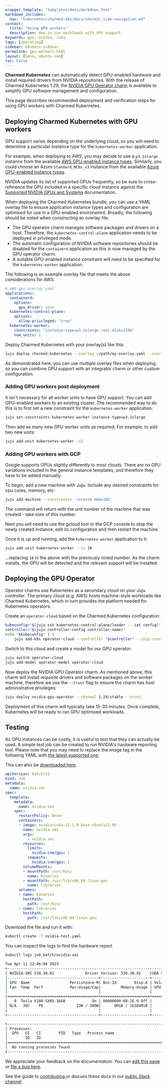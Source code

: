 ```yaml
---
wrapper_template: "templates/docs/markdown.html"
markdown_includes:
  nav: "kubernetes/charmed-k8s/docs/shared/_side-navigation.md"
context:
  title: "Using GPU workers"
  description: How to run workloads with GPU support.
keywords: gpu, nvidia, cuda
tags: [operating]
sidebar: k8smain-sidebar
permalink: gpu-workers.html
layout: [base, ubuntu-com]
toc: False
---
```


**Charmed Kubernetes** can automatically detect GPU-enabled hardware and install
required drivers from NVIDIA repositories. With the release of Charmed Kubernetes 1.29,
the [NVIDIA GPU Operator charm][nvidia-gpu-operator] is available to simplify GPU
software management and configuration.

This page describes recommended deployment and verification steps for using GPU workers
with Charmed Kubernetes.

## Deploying Charmed Kubernetes with GPU workers

GPU support varies depending on the underlying cloud, so you will need to determine a
particular instance type for the `kubernetes-worker` application.

For example, when deploying to AWS, you may decide to use a `p3.2xlarge` instance from
the available [AWS GPU-enabled instance types][aws-instance].
Similarly, you could choose an Azure `Standard_NC6s_v3` instance from the available
[Azure GPU-enabled instance types][azure-instance].

NVIDIA updates its list of supported GPUs frequently, so be sure to cross-reference the
GPU included in a specific cloud instance against the
[Supported NVIDIA GPUs and Systems][nvidia-gpu-support] documentation.

When deploying the Charmed Kubernetes bundle, you can use a YAML overlay file to ensure
application instance types and configuration are optimised for use in a GPU-enabled
environemnt. Broadly, the following should be noted when constructing an overlay file:

- The GPU operator charm manages software packages and drivers on a host. Therefore,
the `kubernetes-control-plane` application needs to be deployed in privileged mode.
- The automatic configuration of NVIDIA software repositories should be disabled for
the `containerd` application as this is now managed by the GPU operator charm.
- A suitable GPU-enabled instance constraint will need to be specified for the
`kubernetes-worker` application.

The following is an example overlay file that meets the above considerations for AWS:

```yaml
# AWS gpu-overlay.yaml
applications:
  containerd:
    options:
      gpu_driver: none
  kubernetes-control-plane:
    options:
      allow-privileged: "true"
  kubernetes-worker:
    constraints: "instance-type=p3.2xlarge root-disk=128G"
    num_units: 1
```

Deploy Charmed Kubernetes with your overlay(s) like this:

```bash
juju deploy charmed-kubernetes --overlay ~/path/my-overlay.yaml --overlay ~/path/gpu-overlay.yaml
```

As demonstrated here, you can use multiple overlay files when deploying, so you
can combine GPU support with an integrator charm or other custom configuration.

### Adding GPU workers post deployment

It isn't necessary for all worker units to have GPU support. You can add
GPU-enabled workers to an existing cluster. The recommended way to do this is
to first set a new constraint for the `kubernetes-worker` application:

```bash
juju set-constraints kubernetes-worker instance-type=p3.2xlarge
```

Then add as many new GPU worker units as required. For example, to add two new
units:

```bash
juju add-unit kubernetes-worker -n2
```

### Adding GPU workers with GCP

Google supports GPUs slightly differently to most clouds. There are no GPU
variations included in the general instance templates, and therefore they have
to be added manually.

To begin, add a new machine with Juju. Include any desired constraints for
cpu cores, memory, etc:

```bash
juju add-machine --constraints 'cores=4 mem=16G'
```

The command will return with the unit number of the machine that was created -
take note of this number.

Next you will need to use the gcloud tool or the GCP console to stop the
newly created instance, edit its configuration and then restart the machine.

Once it is up and running, add the `kubernetes-worker` application to it:

```bash
juju add-unit kubernetes-worker --to 10
```

...replacing `10` in the above with the previously noted number. As the charm
installs, the GPU will be detected and the relevant support will be installed.

## Deploying the GPU Operator

Operator charms use Kubernetes as a secondary cloud on your Juju controller. The primary
cloud (e.g. AWS) hosts machine-style workloads like Charmed Kubernetes, which in turn
provides the platform needed for Kubernetes operators.

Create an `operator-cloud` based on the Charmed Kubernetes configuration:

```bash
kubeconfig="$(juju ssh kubernetes-control-plane/leader -- cat config)"
controller="$(juju controller-config controller-name)"
echo "$kubeconfig" | \
    juju add-k8s operator-cloud --controller "$controller" --skip-storage
```

Switch to this cloud and create a model for our GPU operator:

```bash
juju switch operator-cloud
juju add-model operator-model operator-cloud
```

Now deploy the NVIDIA GPU Operator charm. As mentioned above, this charm will install
requisite drivers and software packages on the worker machine, therefore we use the
`--trust` flag to ensure the charm has host administrative privileges:

```bash
juju deploy nvidia-gpu-operator --channel 1.29/stable --trust
```

Deployment of this charm will typically take 15-30 minutes. Once complete, Kubernetes
will be ready to run GPU optimised workloads.

<a  id="test"> </a>
## Testing

As GPU instances can be costly, it is useful to test that they can actually be
used. A simple test job can be created to run NVIDIA's hardware reporting tool.
Please note that you may need to replace the image tag in the following
YAML with [the latest supported one][nvidia-supported-tags].

This can also be [downloaded here][asset-nvidia].

```yaml
apiVersion: batch/v1
kind: Job
metadata:
  name: nvidia-smi
spec:
  template:
    metadata:
      name: nvidia-smi
    spec:
      restartPolicy: Never
      containers:
      - image: nvidia/cuda:12.1.0-base-ubuntu22.04
        name: nvidia-smi
        args:
          - nvidia-smi
        resources:
          limits:
            nvidia.com/gpu: 1
          requests:
            nvidia.com/gpu: 1
        volumeMounts:
        - mountPath: /usr/bin/
          name: binaries
        - mountPath: /usr/lib/x86_64-linux-gnu
          name: libraries
      volumes:
      - name: binaries
        hostPath:
          path: /usr/bin/
      - name: libraries
        hostPath:
          path: /usr/lib/x86_64-linux-gnu
```

Download the file and run it with:

```bash
kubectl create -f nvidia-test.yaml
```

You can inspect the logs to find the hardware report.

```bash
kubectl logs job.batch/nvidia-smi

Tue Apr 11 22:46:04 2023
+---------------------------------------------------------------------------------------+
| NVIDIA-SMI 530.30.02              Driver Version: 530.30.02    CUDA Version: 12.1     |
|-----------------------------------------+----------------------+----------------------+
| GPU  Name                  Persistence-M| Bus-Id        Disp.A | Volatile Uncorr. ECC |
| Fan  Temp  Perf            Pwr:Usage/Cap|         Memory-Usage | GPU-Util  Compute M. |
|                                         |                      |               MIG M. |
|=========================================+======================+======================|
|   0  Tesla V100-SXM2-16GB            On | 00000000:00:1E.0 Off |                    0 |
| N/A   36C    P0               23W / 300W|      0MiB / 16384MiB |      0%      Default |
|                                         |                      |                  N/A |
+-----------------------------------------+----------------------+----------------------+

+---------------------------------------------------------------------------------------+
| Processes:                                                                            |
|  GPU   GI   CI        PID   Type   Process name                            GPU Memory |
|        ID   ID                                                             Usage      |
|=======================================================================================|
|  No running processes found                                                           |
+---------------------------------------------------------------------------------------+
```

<!-- LINKS -->

[nvidia-gpu-operator]: https://charmhub.io/nvidia-gpu-operator?channel=1.29/stable
[asset-nvidia]: https://raw.githubusercontent.com/charmed-kubernetes/kubernetes-docs/main/assets/nvidia-test.yaml
[nvidia-supported-tags]: https://gitlab.com/nvidia/container-images/cuda/blob/master/doc/README.md#supported-tags
[quickstart]: /kubernetes/charmed-k8s/docs/quickstart
[aws-instance]: https://aws.amazon.com/ec2/instance-types/#Accelerated_Computing
[azure-instance]: https://learn.microsoft.com/en-us/azure/virtual-machines/sizes-gpu
[nvidia-gpu-support]: https://docs.nvidia.com/datacenter/cloud-native/gpu-operator/platform-support.html#supported-nvidia-gpus-and-systems

<!-- FEEDBACK -->
<div class="p-notification--information">
  <div class="p-notification__content">
    <p class="p-notification__message">We appreciate your feedback on the documentation. You can
    <a href="https://github.com/charmed-kubernetes/kubernetes-docs/edit/main/pages/k8s/gpu-workers.md" >edit this page</a>
    or
    <a href="https://github.com/charmed-kubernetes/kubernetes-docs/issues/new">file a bug here</a>.</p>
    <p>See the guide to <a href="/kubernetes/charmed-k8s/docs/how-to-contribute"> contributing </a> or discuss these docs in our <a href="https://kubernetes.slack.com/archives/CG1V2CAMB"> public Slack  channel</a>.</p>
  </div>
</div>

